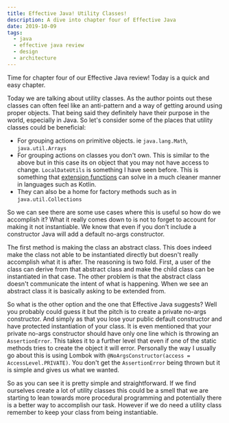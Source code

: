 ```yaml
---
title: Effective Java! Utility Classes!
description: A dive into chapter four of Effective Java
date: 2019-10-09
tags:
  - java
  - effective java review
  - design
  - architecture
---
```


Time for chapter four of our Effective Java review! Today is a quick and easy chapter. 

Today we are talking about utility classes. As the author points out these classes can often feel like an anti-pattern and a way of getting around using proper objects. That being said they definitely have their purpose in the world, especially in Java. So let's consider some of the places that utility classes could be beneficial:

* For grouping actions on primitive objects. ie `java.lang.Math`, `java.util.Arrays`
* For grouping actions on classes you don't own. This is similar to the above but in this case its on object that you may not have access to change. `LocalDateUtils` is something I have seen before. This is something that [extension functions](https://www.baeldung.com/kotlin-extension-methods) can solve in a much cleaner manner in languages such as Kotlin.
* They can also be a home for factory methods such as in `java.util.Collections`

So we can see there are some use cases where this is useful so how do we accomplish it? What it really comes down to is not to forget to account for making it not instantiable. We know that even if you don't include a constructor Java will add a default no-args constructor.  

The first method is making the class an abstract class. This does indeed make the class not able to be instantiated directly but doesn't really accomplish what it is after. The reasoning is two fold. First, a user of the class can derive from that abstract class and make the child class can be instantiated in that case. The other problem is that the abstract class doesn't communicate the intent of what is happening. When we see an abstract class it is basically asking to be extended from. 

So what is the other option and the one that Effective Java suggests? Well you probably could guess it but the pitch is to create a private no-args constructor. And simply as that you lose your public default constructor and have protected instantiation of your class. It is even mentioned that your private no-args constructor should have only one line which is throwing an `AssertionError`. This takes it to a further level that even if one of the static methods tries to create the object it will error. Personally the way I usually go about this is using Lombok with `@NoArgsConstructor(access = AccessLevel.PRIVATE)`. You don't get the `AssertionError` being thrown but it is simple and gives us what we wanted. 

So as you can see it is pretty simple and straightforward. If we find ourselves create a lot of utility classes this could be a smell that we are starting to lean towards more procedural programming and potentially there is a better way to accomplish our task. However if we do need a utility class remember to keep your class from being instantiable. 